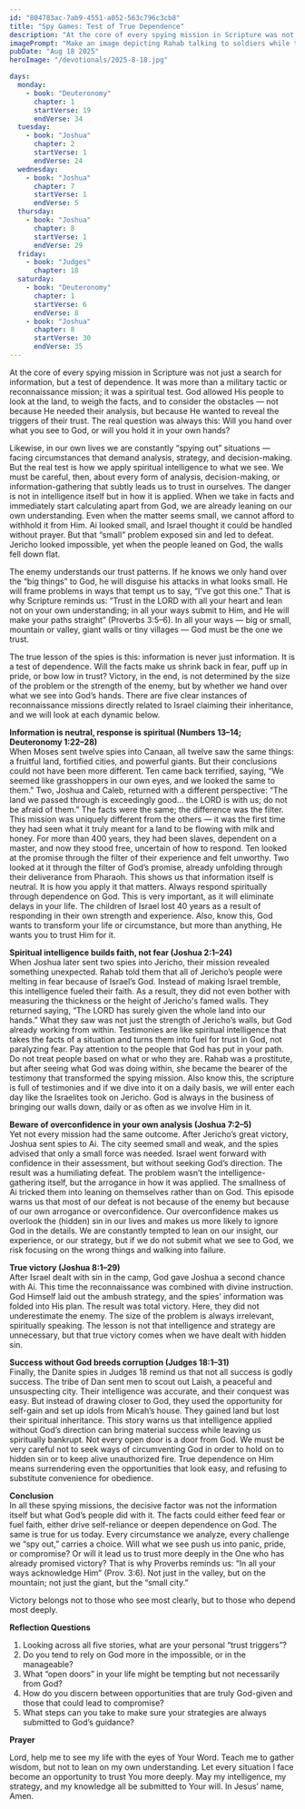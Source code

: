 ```yaml
---
id: "804783ac-7ab9-4551-a052-563c796c3cb8"
title: "Spy Games: Test of True Dependence"
description: "At the core of every spying mission in Scripture was not just a search for information, but a test of dependence. It was more than a military tactic or reconnaissance mission; it was a spiritual test. God allowed His people to look at the land, to weigh the facts, and to consider the obstacles — not because He needed their analysis, but because He wanted to reveal the triggers of their trust. The real question was always this: Will you hand over what you see to God, or will you hold it in your own hands?"
imagePrompt: "Make an image depicting Rahab talking to soldiers while the spies she is hiding are sneaking out. Make it a cartoon-ish style image."
pubDate: "Aug 18 2025"
heroImage: "/devotionals/2025-8-18.jpg"

days:
  monday:
    - book: "Deuteronomy"
      chapter: 1
      startVerse: 19
      endVerse: 34
  tuesday:
    - book: "Joshua"
      chapter: 2
      startVerse: 1
      endVerse: 24
  wednesday:
    - book: "Joshua"
      chapter: 7
      startVerse: 1
      endVerse: 5
  thursday:
    - book: "Joshua"
      chapter: 8
      startVerse: 1
      endVerse: 29
  friday:
    - book: "Judges"
      chapter: 18
  saturday:
    - book: "Deuteronomy"
      chapter: 1
      startVerse: 6
      endVerse: 8
    - book: "Joshua"
      chapter: 8
      startVerse: 30
      endVerse: 35
---
```

At the core of every spying mission in Scripture was not just a search for information, but a test of dependence. It was more than a military tactic or reconnaissance mission; it was a spiritual test. God allowed His people to look at the land, to weigh the facts, and to consider the obstacles — not because He needed their analysis, but because He wanted to reveal the triggers of their trust. The real question was always this: Will you hand over what you see to God, or will you hold it in your own hands?

Likewise, in our own lives we are constantly “spying out” situations — facing circumstances that demand analysis, strategy, and decision-making. But the real test is how we apply spiritual intelligence to what we see. We must be careful, then, about every form of analysis, decision-making, or information-gathering that subtly leads us to trust in ourselves. The danger is not in intelligence itself but in how it is applied. When we take in facts and immediately start calculating apart from God, we are already leaning on our own understanding. Even when the matter seems small, we cannot afford to withhold it from Him. Ai looked small, and Israel thought it could be handled without prayer. But that “small” problem exposed sin and led to defeat. Jericho looked impossible, yet when the people leaned on God, the walls fell down flat.

The enemy understands our trust patterns. If he knows we only hand over the “big things” to God, he will disguise his attacks in what looks small. He will frame problems in ways that tempt us to say, “I’ve got this one.” That is why Scripture reminds us: “Trust in the LORD with all your heart and lean not on your own understanding; in all your ways submit to Him, and He will make your paths straight” (Proverbs 3:5–6). In all your ways — big or small, mountain or valley, giant walls or tiny villages — God must be the one we trust.

The true lesson of the spies is this: information is never just information. It is a test of dependence. Will the facts make us shrink back in fear, puff up in pride, or bow low in trust? Victory, in the end, is not determined by the size of the problem or the strength of the enemy, but by whether we hand over what we see into God’s hands. There are five clear instances of reconnaissance missions directly related to Israel claiming their inheritance, and we will look at each dynamic below.

**Information is neutral, response is spiritual (Numbers 13–14; Deuteronomy 1:22–28)**<br />
When Moses sent twelve spies into Canaan, all twelve saw the same things: a fruitful land, fortified cities, and powerful giants. But their conclusions could not have been more different. Ten came back terrified, saying, “We seemed like grasshoppers in our own eyes, and we looked the same to them.” Two, Joshua and Caleb, returned with a different perspective: “The land we passed through is exceedingly good… the LORD is with us; do not be afraid of them.” The facts were the same; the difference was the filter. This mission was uniquely different from the others — it was the first time they had seen what it truly meant for a land to be flowing with milk and honey. For more than 400 years, they had been slaves, dependent on a master, and now they stood free, uncertain of how to respond. Ten looked at the promise through the filter of their experience and felt unworthy. Two looked at it through the filter of God’s promise, already unfolding through their deliverance from Pharaoh. This shows us that information itself is neutral. It is how you apply it that matters. Always respond spiritually through dependence on God. This is very important, as it will eliminate delays in your life. The children of Israel lost 40 years as a result of responding in their own strength and experience. Also, know this, God wants to transform your life or circumstance, but more than anything, He wants you to trust Him for it.

**Spiritual intelligence builds faith, not fear (Joshua 2:1–24)**<br />
When Joshua later sent two spies into Jericho, their mission revealed something unexpected. Rahab told them that all of Jericho’s people were melting in fear because of Israel’s God. Instead of making Israel tremble, this intelligence fueled their faith. As a result, they did not even bother with measuring the thickness or the height of Jericho's famed walls. They returned saying, “The LORD has surely given the whole land into our hands.” What they saw was not just the strength of Jericho’s walls, but God already working from within. Testimonies are like spiritual intelligence that takes the facts of a situation and turns them into fuel for trust in God, not paralyzing fear. Pay attention to the people that God has put in your path. Do not treat people based on what or who they are. Rahab was a prostitute, but after seeing what God was doing within, she became the bearer of the testimony that transformed the spying mission. Also know this, the scripture is full of testimonies and if we dive into it on a daily basis, we will enter each day like the Israelites took on Jericho. God is always in the business of bringing our walls down, daily or as often as we involve Him in it.

**Beware of overconfidence in your own analysis (Joshua 7:2–5)**<br />
Yet not every mission had the same outcome. After Jericho’s great victory, Joshua sent spies to Ai. The city seemed small and weak, and the spies advised that only a small force was needed. Israel went forward with confidence in their assessment, but without seeking God’s direction. The result was a humiliating defeat. The problem wasn’t the intelligence-gathering itself, but the arrogance in how it was applied. The smallness of Ai tricked them into leaning on themselves rather than on God. This episode warns us that most of our defeat is not because of the enemy but because of our own arrogance or overconfidence. Our overconfidence makes us overlook the (hidden) sin in our lives and makes us more likely to ignore God in the details. We are constantly tempted to lean on our insight, our experience, or our strategy, but if we do not submit what we see to God, we risk focusing on the wrong things and walking into failure.

**True victory (Joshua 8:1–29)**<br />
After Israel dealt with sin in the camp, God gave Joshua a second chance with Ai. This time the reconnaissance was combined with divine instruction. God Himself laid out the ambush strategy, and the spies’ information was folded into His plan. The result was total victory. Here, they did not underestimate the enemy. The size of the problem is always irrelevant, spiritually speaking. The lesson is not that intelligence and strategy are unnecessary, but that true victory comes when we have dealt with hidden sin.

**Success without God breeds corruption (Judges 18:1–31)**<br />
Finally, the Danite spies in Judges 18 remind us that not all success is godly success. The tribe of Dan sent men to scout out Laish, a peaceful and unsuspecting city. Their intelligence was accurate, and their conquest was easy. But instead of drawing closer to God, they used the opportunity for self-gain and set up idols from Micah’s house. They gained land but lost their spiritual inheritance.  This story warns us that intelligence applied without God’s direction can bring material success while leaving us spiritually bankrupt. Not every open door is a door from God. We must be very careful not to seek ways of circumventing God in order to hold on to hidden sin or to keep alive unauthorized fire. True dependence on Him means surrendering even the opportunities that look easy, and refusing to substitute convenience for obedience. 

**Conclusion**<br />
In all these spying missions, the decisive factor was not the information itself but what God’s people did with it. The facts could either feed fear or fuel faith, either drive self-reliance or deepen dependence on God. The same is true for us today. Every circumstance we analyze, every challenge we “spy out,” carries a choice. Will what we see push us into panic, pride, or compromise? Or will it lead us to trust more deeply in the One who has already promised victory? That is why Proverbs reminds us: “In all your ways acknowledge Him” (Prov. 3:6). Not just in the valley, but on the mountain; not just the giant, but the “small city.”

Victory belongs not to those who see most clearly, but to those who depend most deeply.

**Reflection Questions**

  1. Looking across all five stories, what are your personal “trust triggers”? 
  2. Do you tend to rely on God more in the impossible, or in the manageable?
  3. What “open doors” in your life might be tempting but not necessarily from God?
  4. How do you discern between opportunities that are truly God-given and those that could lead to compromise?
  5. What steps can you take to make sure your strategies are always submitted to God’s guidance?

**Prayer**

Lord, help me to see my life with the eyes of Your Word. Teach me to gather wisdom, but not to lean on my own understanding. Let every situation I face become an opportunity to trust You more deeply. May my intelligence, my strategy, and my knowledge all be submitted to Your will. In Jesus’ name, Amen.

